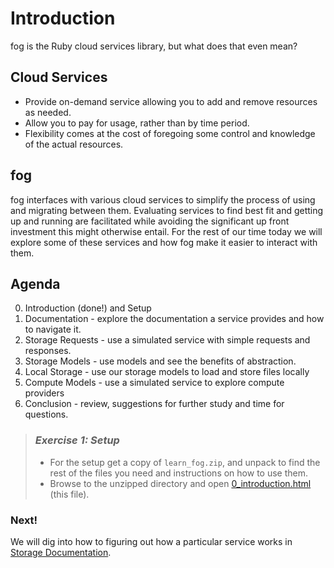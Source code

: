 # Introduction

fog is the Ruby cloud services library, but what does that even mean?

## Cloud Services

* Provide on-demand service allowing you to add and remove resources as needed.
* Allow you to pay for usage, rather than by time period.
* Flexibility comes at the cost of foregoing some control and knowledge of the actual resources.

## fog

fog interfaces with various cloud services to simplify the process of using and migrating between them. Evaluating services to find best fit and getting up and running are facilitated while avoiding the significant up front investment this might otherwise entail. For the rest of our time today we will explore some of these services and how fog make it easier to interact with them.

## Agenda

0. Introduction (done!) and Setup
1. Documentation - explore the documentation a service provides and how to navigate it.
2. Storage Requests - use a simulated service with simple requests and responses.
3. Storage Models - use models and see the benefits of abstraction.
4. Local Storage - use our storage models to load and store files locally
5. Compute Models - use a simulated service to explore compute providers
6. Conclusion - review, suggestions for further study and time for questions.

> ### *Exercise 1: Setup*
>
> * For the setup get a copy of `learn_fog.zip`, and unpack to find the rest of the files you need and instructions on how to use them.
> * Browse to the unzipped directory and open [0_introduction.html](0_introduction.html) (this file).

### Next!

We will dig into how to figuring out how a particular service works in [Storage Documentation](1_storage_documentation.html).
